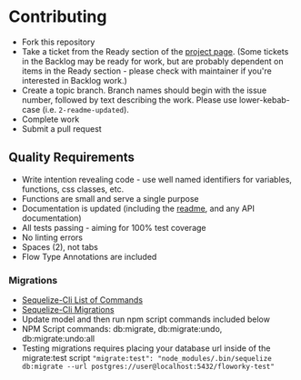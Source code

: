 # Contributing

* Fork this repository
* Take a ticket from the Ready section of the [project page](https://github.com/GuildCrafts/floworky/projects/2). (Some tickets in the Backlog may be ready for work, but are probably dependent on items in the Ready section - please check with maintainer if you're interested in Backlog work.)
* Create a topic branch.  Branch names should begin with the issue number, followed by text describing the work.  Please use lower-kebab-case (i.e. `2-readme-updated`).
* Complete work
* Submit a pull request


## Quality Requirements
* Write intention revealing code - use well named identifiers for variables, functions, css classes, etc.
* Functions are small and serve a single purpose
* Documentation is updated (including the [readme](README.md), and any API documentation)
* All tests passing - aiming for 100% test coverage
* No linting errors
* Spaces (2), not tabs
* Flow Type Annotations are included

### Migrations
* [Sequelize-Cli List of Commands](https://www.npmjs.com/package/sequelize-cli)
* [Sequelize-Cli Migrations](http://docs.sequelizejs.com/en/latest/docs/migrations/)
* Update model and then run npm script commands included below
* NPM Script commands: db:migrate, db:migrate:undo, db:migrate:undo:all
* Testing migrations requires placing your database url inside of the migrate:test script
``` "migrate:test": "node_modules/.bin/sequelize db:migrate --url postgres://user@localhost:5432/floworky-test" ```